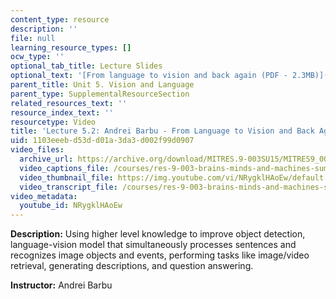 ```yaml
---
content_type: resource
description: ''
file: null
learning_resource_types: []
ocw_type: ''
optional_tab_title: Lecture Slides
optional_text: '[From language to vision and back again (PDF - 2.3MB)](resources/mitres_9_003sum15_lec5-2)'
parent_title: Unit 5. Vision and Language
parent_type: SupplementalResourceSection
related_resources_text: ''
resource_index_text: ''
resourcetype: Video
title: 'Lecture 5.2: Andrei Barbu - From Language to Vision and Back Again'
uid: 1103eeeb-d53d-d01a-3da3-d002f99d0907
video_files:
  archive_url: https://archive.org/download/MITRES.9-003SU15/MITRES9_003SU15_Lecture_5-2_300k.mp4
  video_captions_file: /courses/res-9-003-brains-minds-and-machines-summer-course-summer-2015/4749714e4f305b5d8749eb791e6e8990_NRygklHAoEw.vtt
  video_thumbnail_file: https://img.youtube.com/vi/NRygklHAoEw/default.jpg
  video_transcript_file: /courses/res-9-003-brains-minds-and-machines-summer-course-summer-2015/338646fa2f4da7c6b3d8398b165f25f4_NRygklHAoEw.pdf
video_metadata:
  youtube_id: NRygklHAoEw
---
```


**Description:** Using higher level knowledge to improve object detection, language-vision model that simultaneously processes sentences and recognizes image objects and events, performing tasks like image/video retrieval, generating descriptions, and question answering.

**Instructor:** Andrei Barbu